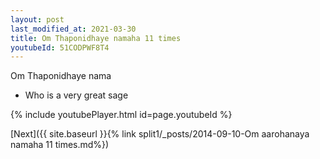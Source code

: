 ```yaml
---
layout: post
last_modified_at: 2021-03-30
title: Om Thaponidhaye namaha 11 times
youtubeId: 51CODPWF8T4
---
```

 
 
Om Thaponidhaye nama 
 
 -  Who is a very great sage 
 
  
 
  
 
 
 
 
 
 


{% include youtubePlayer.html id=page.youtubeId %}
 
[Next]({{ site.baseurl }}{% link  split1/_posts/2014-09-10-Om aarohanaya namaha 11 times.md%})
 
